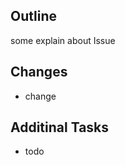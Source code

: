 
## Outline
<!-- What is the current behavior? and what is the expected behavior? -->

some explain about Issue

## Changes
<!-- List the changed behavior by this issue. -->
- change

## Additinal Tasks
<!-- List the things to do. No task means issue will soon close. -->
- todo
